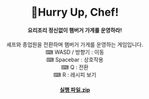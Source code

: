 # <div align=center>🍔Hurry Up, Chef!
#### <div align=center>요리조리 정신없이 햄버거 가게를 운영하라!
<div align=center> 셰프와 종업원을 전환하며 햄버거 가게를 운영하는 게임입니다.


<div align=center> ⌨ WASD / 방향기 : 이동
<div align=center> ⌨ Spacebar : 상호작용
<div align=center> ⌨ Q : 전환
<div align=center> ⌨ R : 레시피 보기        




#### [실행 파일.zip](https://drive.google.com/file/d/17EqfztpKYtduhphYputUusxA9mBlb1DG/view?usp=sharing)
